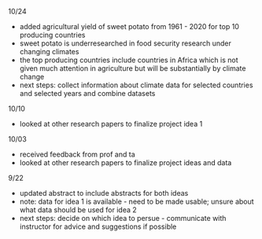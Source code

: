 10/24
- added agricultural yield of sweet potato from 1961 - 2020 for top 10 producing countries
- sweet potato is underresearched in food security research under changing climates
- the top producing countries include countries in Africa which is not given much attention in agriculture but will be substantially by climate change
- next steps: collect information about climate data for selected countries and selected years and combine datasets


10/10

- looked at other research papers to finalize project idea 1

10/03

- received feedback from prof and ta
- looked at other research papers to finalize project ideas and data 


9/22

- updated abstract to include abstracts for both ideas
- note: data for idea 1 is available - need to be made usable; unsure about what data should be used for idea 2
- next steps: decide on which idea to persue - communicate with instructor for advice and suggestions if possible
